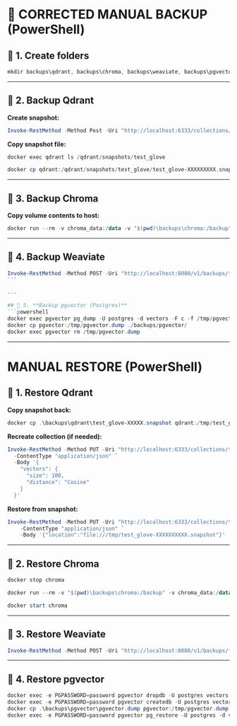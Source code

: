 # 🔁 CORRECTED MANUAL BACKUP (PowerShell)

## 🧠 1. **Create folders**

```powershell
mkdir backups\qdrant, backups\chroma, backups\weaviate, backups\pgvector
```

---

## 🧠 2. **Backup Qdrant**

**Create snapshot:**

```powershell
Invoke-RestMethod -Method Post -Uri "http://localhost:6333/collections/test_glove/snapshots"
```

**Copy snapshot file:**

```powershell
docker exec qdrant ls /qdrant/snapshots/test_glove
```

```powershell
docker cp qdrant:/qdrant/snapshots/test_glove/test_glove-XXXXXXXXX.snapshot .\backups\qdrant\
```

---

## 🧠 3. **Backup Chroma**

**Copy volume contents to host:**

```powershell
docker run --rm -v chroma_data:/data -v "$(pwd)\backups\chroma:/backup" alpine sh -c "cp -r /data/. /backup/"
```

---

## 🧠 4. **Backup Weaviate**

````powershell
Invoke-RestMethod -Method POST -Uri "http://localhost:8080/v1/backups/filesystem" -Body '{"id": "backup_glove"}' -ContentType "application/json"
```

---

## 🧠 5. **Backup pgvector (Postgres)**
```powershell
docker exec pgvector pg_dump -U postgres -d vectors -F c -f /tmp/pgvector.dump
docker cp pgvector:/tmp/pgvector.dump ./backups/pgvector/
docker exec pgvector rm /tmp/pgvector.dump
````

---

# MANUAL RESTORE (PowerShell)

## 🧠 1. **Restore Qdrant**

**Copy snapshot back:**

```powershell
docker cp .\backups\qdrant\test_glove-XXXXX.snapshot qdrant:/tmp/test_glove-XXXXXXXXX.snapshot
```

**Recreate collection (if needed):**

```powershell
Invoke-RestMethod -Method PUT -Uri "http://localhost:6333/collections/test_glove" `
  -ContentType "application/json" `
  -Body '{
    "vectors": {
      "size": 100,
      "distance": "Cosine"
    }
  }'
```

**Restore from snapshot:**

```powershell
Invoke-RestMethod -Method PUT -Uri "http://localhost:6333/collections/test_glove/snapshots/recover" `
    -ContentType "application/json" `
    -Body '{"location":"file:///tmp/test_glove-XXXXXXXXXX.snapshot"}'

```

---

## 🧠 2. **Restore Chroma**

```powershell
docker stop chroma
```

```powershell
docker run --rm -v "$(pwd)\backups\chroma:/backup" -v chroma_data:/data alpine sh -c "cp -r /backup/. /data/ && chown -R 1000:1000 /data"
```

```powershell
docker start chroma
```

---

## 🧠 3. **Restore Weaviate**

```powershell
Invoke-RestMethod -Method POST -Uri "http://localhost:8080/v1/backups/filesystem/backup_glove/restore" -Body '{"id": "backup_glove"}' -ContentType "application/json"

```

---

## 🧠 4. **Restore pgvector**

```powershell
docker exec -e PGPASSWORD=password pgvector dropdb -U postgres vectors
docker exec -e PGPASSWORD=password pgvector createdb -U postgres vectors
docker cp .\backups\pgvector\pgvector.dump pgvector:/tmp/pgvector.dump
docker exec -e PGPASSWORD=password pgvector pg_restore -U postgres -d vectors /tmp/pgvector.dump
```
